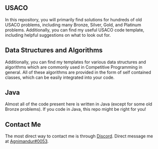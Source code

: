 ## USACO
In this repository, you will primarily find solutions for hundreds of old USACO problems, including many Bronze, Silver, Gold, and Platinum problems. Additionally, you can find my useful USACO code template, including helpful suggestions on what to look out for.

## Data Structures and Algorithms
Additionally, you can find my templates for various data structures and algorithms which are commonly used in Competitive Programming in general. All of these algorithms are provided in the form of self contained classes, which can be easily integrated into your code.

## Java
Almost all of the code present here is written in Java (except for some old Bronze problems). If you code in Java, this repo might be right for you!

## Contact Me
The most direct way to contact me is through [Discord](https://discord.com/). Direct message me at [Agnimandur#0053](https://discordapp.com/channels/@Agnimandur/0053/).
